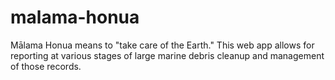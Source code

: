 # malama-honua
Mālama Honua means to "take care of the Earth." This web app allows for reporting at various stages of large marine debris cleanup and management of those records.
